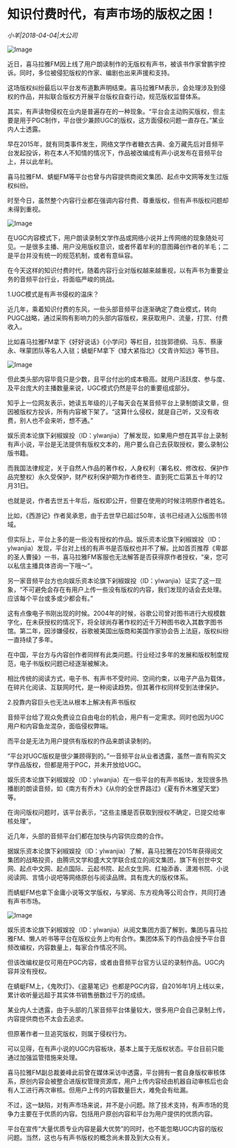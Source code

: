 # 知识付费时代，有声市场的版权之困！

*小羊|2018-04-04|大公司*

![Image](http://p3.pstatp.com/large/pgc-image/1522889377036bc495e22ef)

近日，喜马拉雅FM因上线了用户朗读制作的无版权有声书，被该书作家曾鹏宇控诉。同时，多位被侵犯版权的作家、编剧也出来声援和支持。

这场版权纠纷最后以平台发布道歉声明结束。喜马拉雅FM表示，会处理涉及到侵权的作品，并拟联合版权方开展平台版权自查行动，规范版权监督体系。

其实，有声读物侵权在业内是普遍存在的一种现象。“平台会主动购买版权，但主要是用于PGC制作，平台很少兼顾UGC的版权，这方面侵权问题一直存在。”某业内人士透露。

早在2015年，就有同类事件发生，网络文学作者糖衣古典、金万藏先后对音频平台发起投诉，称在本人不知情的情况下，作品被改编成有声小说发布在音频平台上，并以此牟利。

喜马拉雅FM、蜻蜓FM等平台也曾与内容提供商阅文集团、起点中文网等发生过版权纠纷。

时至今日，虽然整个内容行业都在强调内容付费、尊重版权，但有声书版权问题却未得到重视。

![Image](http://p1.pstatp.com/large/pgc-image/15228893771401a88cb1e61)

在UGC内容模式下，用户朗读录制文学作品或网络小说并上传网络的现象随处可见。一是很多主播、用户没用版权意识，或者怀着牟利的意图薅创作者的羊毛；二是平台并没有统一的规范机制，或者有意纵容。

在今天这样的知识付费时代，随着内容行业对版权越来越重视，以有声书为重要业务的音频平台行业，将面临严峻的挑战。

1.UGC模式是有声书侵权的温床？

近几年，乘着知识付费的东风，一些头部音频平台逐渐确定了商业模式，转向PUGC战略，通过采购有影响力的头部内容版权，来获取用户、流量，打赏、付费收入。

比如喜马拉雅FM拿下《好好说话》《小学问》等栏目，拉拢郭德纲、马东、蔡康永、咪蒙团队等名人入驻；蜻蜓FM拿下《矮大紧指北》《文青许知远》等节目。

![Image](http://p9.pstatp.com/large/pgc-image/15228893770699f50b7ca32)

但此类头部内容毕竟只是少数，且平台付出的成本极高。就用户活跃度、参与度、及平台庞大的主播数量来说，UGC模式仍然是平台的重要组成部分。

知乎上一位网友表示，她读五年级的儿子每天会在某音频平台上录制朗读文章，但因被版权方投诉，所有内容被下架了。“这算什么侵权，就是自己听，又没有收费，别人也不会来听，想不通。”

娱乐资本论旗下剁椒娱投（ID：ylwanjia）了解发现，如果用户想在其平台上录制有声小说，平台是无法提供有版权文本的，用户要么自己去获取授权，要么录制公版书籍。

而我国法律规定，关于自然人作品的著作权，人身权利（署名权、修改权、保护作品完整权）永久受保护，财产权利保护期为作者终生、直到死亡后第五十年的12月31日。

也就是说，作者去世五十年后，版权即公开，但要在使用的时候注明原作者姓名。

比如，《西游记》作者吴承恩，由于去世早已超过50年，该书已经进入公版图书领域。

但实际上，平台上多的是一些没有授权的作品。娱乐资本论旗下剁椒娱投（ID：ylwanjia）发现，平台对上线的有声书是否版权也并不了解。比如首页推荐《卑鄙的圣人曹操》一书，喜马拉雅FM客服也无法解答是否获得原作者授权，“亲，您可以私信主播具体咨询一下哦～”。

另一家音频平台方也向娱乐资本论旗下剁椒娱投（ID：ylwanjia）证实了这一现象，“不可避免会存在有用户上传一些没有版权的内容，我们发现的话会去处理。应该每个平台或多或少都会有。”

这有点像电子书刚出现的时候。2004年的时候，谷歌公司曾对图书进行大规模数字化，在未获授权的情况下，将全球尚存著作权的近千万种图书收入其数字图书馆。第二年，因涉嫌侵权，谷歌被美国出版商和美国作家协会告上法庭，版权纠纷一直持续了多年。

在中国，平台方与内容创作者同样有此类问题。行业经过多年的发展和版权制度规范，电子书版权问题已经逐渐被解决。

相比传统的阅读方式，电子书、有声书不受时间、空间约束，以电子产品为载体，在碎片化阅读、互联网时代，是一种阅读趋势。但其著作权同样受到法律保护。

2.投靠内容巨头也无法从根本上解决有声书版权

音频平台给了观众免费设立自由电台的机会，用户有一定需求。同时也因为UGC用户和内容鱼龙混杂，面临侵权弊端。

而平台是无法为用户提供有版权的作品来朗读录制的。

“平台对UGC版权是很少兼顾得到的。”一音频平台从业者透露，虽然一直有购买文学作品版权，但都是用于PGC，并未开放给UGC。

娱乐资本论旗下剁椒娱投（ID：ylwanjia）在一些平台的有声书板块，发现很多热播剧的朗读音频，如《南方有乔木》《从你的全世界路过》《夏有乔木雅望天堂》等。

在询问版权问题时，该平台表示，“这些主播是否获取到授权不确定，已提交给审核处理”。

近几年，头部的音频平台们都在加快与内容供应商的合作。

据娱乐资本论旗下剁椒娱投（ID：ylwanjia）了解，喜马拉雅在2015年获得阅文集团的战略投资，由腾讯文学和盛大文学联合成立的阅文集团，旗下有创世中文网、起点中文网、起点国际、云起书院、起点女生网、红袖添香、潇湘书院、小说阅读网、言情小说吧等网络原创与阅读品牌。具有庞大的版权体系。

而蜻蜓FM也拿下金庸小说等文学版权，与掌阅、东方视角等公司合作，共同打通有声书市场。

![Image](http://p3.pstatp.com/large/pgc-image/1522889377214f2a9472ee1)

娱乐资本论旗下剁椒娱投（ID：ylwanjia）从阅文集团方面了解到，集团与喜马拉雅FM、懒人听书等平台在版权业务上均有合作。集团体系下的作品会授予平台音频改编权，内容数量上，每家合作情况不同。

但该改编权是仅可用在PGC内容，或者由音频平台官方认证的录制作品。UGC内容并没有授权。

在蜻蜓FM上，《鬼吹灯》、《盗墓笔记》也都是PGC内容，自2016年1月上线以来，累计收听量远超于其实体书销售册数过千万的成绩。

某业内人士透露，由于头部的几家音频平台体量较大，很多用户会自己录制上传，内容提供商也不太会去追求。

但原著作者一旦追究版权，则属于侵权行为。

可以见得，在有声小说的UGC内容板块，基本上属于无版权状态。平台目前只能通过加强监管措施来处理。

喜马拉雅FM副总裁姜峰此前曾在媒体采访中透露，平台拥有一套自身版权审核体系，原创内容会被整合进版权管理资源库，用户上传内容经由机器自动审核后也会有人工进行再次审核。但用户上传的内容数量巨大，难免会有纰漏。

不过，这一缺陷，对有声市场来说，并不是小问题。除了技术支持，有声市场的竞争力主要在于优质的内容。包括用户原创内容和平台为用户提供的优质内容。

平台在宣传“大量优质专业内容是最大优势”的同时，也不能忽略UGC内容的版权问题。当然，这也与有声书版权的概念尚未普及到大众有关。

